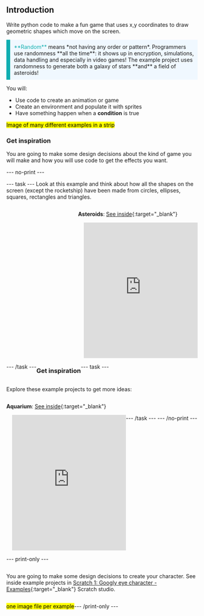 ## Introduction

Write python code to make a fun game that uses x,y coordinates to draw geometric shapes which move on the screen.

<p style="border-left: solid; border-width:10px; border-color: #0faeb0; background-color: aliceblue; padding: 10px;"> 
<span style="color: #0faeb0">**Random**</span> means *not having any order or pattern*. Programmers use randomness **all the time**: it shows up in encryption, simulations, data handling and especially in video games! The example project uses randomness to generate both a galaxy of stars **and** a field of asteroids! </p>

You will:
+ Use code to create an animation or game
+ Create an environment and populate it with sprites
+ Have something happen when a **condition** is true

<mark>Image of many different examples in a strip</mark>

### Get inspiration 

You are going to make some design decisions about the kind of game you will make and how you will use code to get the effects you want.

--- no-print ---

--- task ---
Look at this example and think about how all the shapes on the screen (except the rocketship) have been made from circles, ellipses, squares, rectangles and triangles.

<div style="display: flex; flex-wrap: wrap">
<div style="flex-basis: 175px; flex-grow: 1">  

</div>
<div>

**Asteroids**: [See inside](https://trinket.io/python/df07d4f46b){:target="_blank"}
<div class="scratch-preview" style="margin-left: 15px;">
  <iframe src="https://trinket.io/embed/python/df07d4f46b?outputOnly=true&runOption=run&start=result" width="100%" height="356" frameborder="0" marginwidth="0" marginheight="0" allowfullscreen></iframe>
</div>

</div>

--- /task ---

### Get inspiration
--- task ---

Explore these example projects to get more ideas:

**Aquarium**: [See inside](https://trinket.io/python/629ecb2eca){:target="_blank"}
<div class="scratch-preview" style="margin-left: 15px;">
  <iframe src="https://trinket.io/embed/python/629ecb2eca?outputOnly=true&runOption=run" width="100%" height="356" frameborder="0" marginwidth="0" marginheight="0" allowfullscreen></iframe>
</div>
--- /task ---
--- /no-print ---

--- print-only ---

 

You are going to make some design decisions to create your character. See inside example projects in [Scratch 1: Googly eye character - Examples](https://scratch.mit.edu/studios/29029028/){:target="_blank"} Scratch studio.

<mark>one image file per example</mark>

--- /print-only ---

